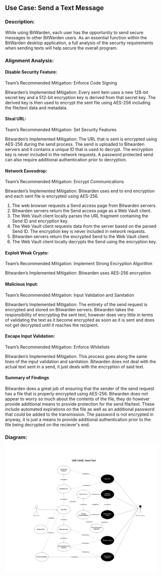 ## Use Case: Send a Text Message

### Description:
While using BitWarden, each user has the opportunity to send secure messages to other BitWarden users. As an essential function within the BitWarden desktop application, a full analysis of the security requirements when sending texts will help secure the overall program.

### Alignment Analysis:

#### Disable Security Feature:

Team’s Recommended Mitigation: Enforce Code Signing

Bitwarden’s Implemented Mitigation: Every sent item uses a new 128-bit secret key and a 512-bit encryption key is derived from that secret key.  The derived key is then used to encrypt the sent file using AES-256 including the file/text data and metadata.

#### Steal URL:

Team’s Recommended Mitigation: Set Security Features

Bitwarden’s Implemented Mitigation: The URL that is sent is encrypted using AES-256 during the send process.  The send is uploaded to Bitwarden servers and it contains a unique ID that is used to decrypt.  The encryption key is never included in the network requests.  A password protected send can also require additional authentication prior to decryption.

#### Network Eavesdrop:

Team’s Recommended Mitigation: Encrypt Communications

Bitwarden’s Implemented Mitigation: Bitwarden uses end to end encryption and each sent file is encrypted using AES-256.  
1.	The web browser requests a Send access page from Bitwarden servers.
2.	Bitwarden servers return the Send access page as a Web Vault client.
3.	The Web Vault client locally parses the URL fragment containing the Send ID and encryption key.
4.	The Web Vault client requests data from the server based on the parsed Send ID. The encryption key is never included in network requests.
5.	Bitwarden servers return the encrypted Send to the Web Vault client.
6.	The Web Vault client locally decrypts the Send using the encryption key.

#### Exploit Weak Crypto: 

Team’s Recommended Mitigation: Implement Strong Encryption Algorithm

Bitwarden’s Implemented Mitigation: Bitwarden uses AES-256 encryption

#### Malicious Input:

Team’s Recommended Mitigation: Input Validation and Sanitation

Bitwarden’s Implemented Mitigation: The entirety of the send request is encrypted and stored on Bitwarden servers.  Bitwarden takes the responsibility of encrypting the sent text, however does very little in terms of validating the text as it become encrypted as soon as it is sent and does not get decrypted until it reaches the recipient.

#### Escape Input Validation:

Team’s Recommended Mitigation: Enforce Whitelists

Bitwarden’s Implemented Mitigation: This process goes along the same lines of the input validation and sanitation.  Bitwarden does not deal with the actual text sent in a send, it just deals with the encryption of said text.

#### Summary of Findings

Bitwarden does a great job of ensuring that the sender of the send request has a file that is properly encrypted using AES-256.  Bitwarden does not appear to worry so much about the contents of the file, they do however provide additional means to provide protection for the send file/text.  These include automated expirations on the file as well as an additional password that could be added to the transmission.  The password is not encrypted in anyway, it is just a means to provide additional authentication prior to the file being decrypted on the reciever's end.


### Diagram:
![](https://github.com/DoctorEww/software-assurance/blob/main/usecase/send_text/SendText_V2.drawio.jpg)
